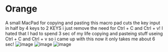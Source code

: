 # Orange
A small MacPad for copying and pasting this macro pad cuts the key input in half by 4 keys to 2 KEYS i just remove the need for Ctrl + C and Ctrl + v!
I hated that I had to spend 3 sec of my life copying and pasteing stuff useing Ctrl + C and Ctrl + v so i came up with this now it only takes me about 6 sec!
![image](https://github.com/user-attachments/assets/87ad8592-3956-40e1-823c-6dd804a6bfab)
![image](https://github.com/user-attachments/assets/e479f142-4768-4611-9e51-46efca557908)
![image](https://github.com/user-attachments/assets/b739afce-b23e-439a-955f-8ce62bc0f006)



